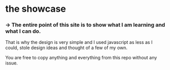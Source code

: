 # the showcase

### $\rightarrow$ The entire point of this site is to show what I am learning and what I can do.

That is why the design is very simple and I used javascript as less as I could, stole design ideas and thought of a few of my own.

You are free to copy anything and everything from this repo without any issue.
